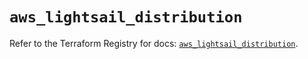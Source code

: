 # `aws_lightsail_distribution`

Refer to the Terraform Registry for docs: [`aws_lightsail_distribution`](https://registry.terraform.io/providers/hashicorp/aws/4.67.0/docs/resources/lightsail_distribution).
